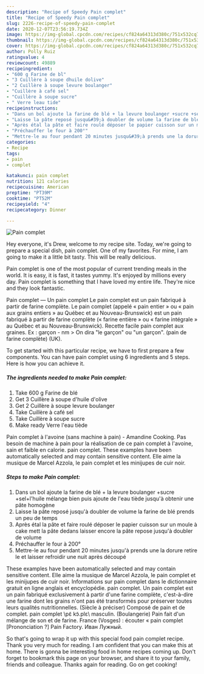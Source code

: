 ```yaml
---
description: "Recipe of Speedy Pain complet"
title: "Recipe of Speedy Pain complet"
slug: 2226-recipe-of-speedy-pain-complet
date: 2020-12-07T23:56:19.734Z
image: https://img-global.cpcdn.com/recipes/cf824a64313d380c/751x532cq70/pain-complet-photo-principale-de-la-recette.jpg
thumbnail: https://img-global.cpcdn.com/recipes/cf824a64313d380c/751x532cq70/pain-complet-photo-principale-de-la-recette.jpg
cover: https://img-global.cpcdn.com/recipes/cf824a64313d380c/751x532cq70/pain-complet-photo-principale-de-la-recette.jpg
author: Polly Ruiz
ratingvalue: 4
reviewcount: 49889
recipeingredient:
- "600 g Farine de bl"
- "3 Cuillère à soupe dhuile dolive"
- "2 Cuillère à soupe levure boulanger"
- "Cuillère à café sel"
- "Cuillère à soupe sucre"
- " Verre leau tide"
recipeinstructions:
- "Dans un bol ajoute la farine de blé + la levure boulanger +sucre +sel+l&#39;huile mélange bien puis ajoute de l&#39;eau tiède jusqu&#39;à obtenir une pâte homogène"
- "Laisse la pâte reposé jusqu&#39;à doubler de volume la farine de blé prends un peu de temps"
- "Après étal la pâte et faire roulé déposer le papier cuisson sur un moule à cake mett la pâte dedans laisser encore la pâte repose jusqu&#39;à doubler de volume"
- "Préchauffer le four à 200°"
- "Mettre-le au four pendant 20 minutes jusqu&#39;à prends une la dorure retire le et laisser refroidir une nuit après découpé"
categories:
- Recipe
tags:
- pain
- complet

katakunci: pain complet 
nutrition: 121 calories
recipecuisine: American
preptime: "PT39M"
cooktime: "PT52M"
recipeyield: "4"
recipecategory: Dinner

---
```



![Pain complet](https://img-global.cpcdn.com/recipes/cf824a64313d380c/751x532cq70/pain-complet-photo-principale-de-la-recette.jpg)

Hey everyone, it's Drew, welcome to my recipe site. Today, we're going to prepare a special dish, pain complet. One of my favorites. For mine, I am going to make it a little bit tasty. This will be really delicious.

Pain complet is one of the most popular of current trending meals in the world. It is easy, it is fast, it tastes yummy. It's enjoyed by millions every day. Pain complet is something that I have loved my entire life. They're nice and they look fantastic.

Pain complet — Un pain complet Le pain complet est un pain fabriqué à partir de farine complète. Le pain complet (appelé « pain entier » ou « pain aux grains entiers » au Québec et au Nouveau-Brunswick) est un pain fabriqué à partir de farine complète (« farine entière » ou « farine intégrale » au Québec et au Nouveau-Brunswick). Recette facile pain complet aux graines. Ex : garçon - nm &gt; On dira &#34;le garçon&#34; ou &#34;un garçon&#34;. (pain de farine complète) (UK).


To get started with this particular recipe, we have to first prepare a few components. You can have pain complet using 6 ingredients and 5 steps. Here is how you can achieve it.

<!--inarticleads1-->

##### The ingredients needed to make Pain complet:

1. Take 600 g Farine de blé
1. Get 3 Cuillère à soupe d&#39;huile d&#39;olive
1. Get 2 Cuillère à soupe levure boulanger
1. Take Cuillère à café sel
1. Take Cuillère à soupe sucre
1. Make ready  Verre l&#39;eau tiède


Pain complet à l&#39;avoine (sans machine à pain) - Amandine Cooking. Pas besoin de machine à pain pour la réalisation de ce pain complet à l&#39;avoine, sain et faible en calorie. pain complet. These examples have been automatically selected and may contain sensitive content. Elle aime la musique de Marcel Azzola, le pain complet et les minijupes de cuir noir. 

<!--inarticleads2-->

##### Steps to make Pain complet:

1. Dans un bol ajoute la farine de blé + la levure boulanger +sucre +sel+l&#39;huile mélange bien puis ajoute de l&#39;eau tiède jusqu&#39;à obtenir une pâte homogène
1. Laisse la pâte reposé jusqu&#39;à doubler de volume la farine de blé prends un peu de temps
1. Après étal la pâte et faire roulé déposer le papier cuisson sur un moule à cake mett la pâte dedans laisser encore la pâte repose jusqu&#39;à doubler de volume
1. Préchauffer le four à 200°
1. Mettre-le au four pendant 20 minutes jusqu&#39;à prends une la dorure retire le et laisser refroidir une nuit après découpé


These examples have been automatically selected and may contain sensitive content. Elle aime la musique de Marcel Azzola, le pain complet et les minijupes de cuir noir. Informations sur pain complet dans le dictionnaire gratuit en ligne anglais et encyclopédie. pain complet. Un pain complet est un pain fabriqué exclusivement à partir d&#39;une farine complète, c&#39;est-à-dire une farine dont les grains n&#39;ont pas été transformés pour préserver toutes leurs qualités nutritionnelles. (Siècle à préciser) Composé de pain et de complet. pain complet \pɛ̃ kɔ̃.plɛ\ masculin. (Boulangerie) Pain fait d&#39;un mélange de son et de farine. France (Vosges) : écouter « pain complet [Prononciation ?] Pain Factory. Иван Лужный. 

So that's going to wrap it up with this special food pain complet recipe. Thank you very much for reading. I am confident that you can make this at home. There is gonna be interesting food in home recipes coming up. Don't forget to bookmark this page on your browser, and share it to your family, friends and colleague. Thanks again for reading. Go on get cooking!
